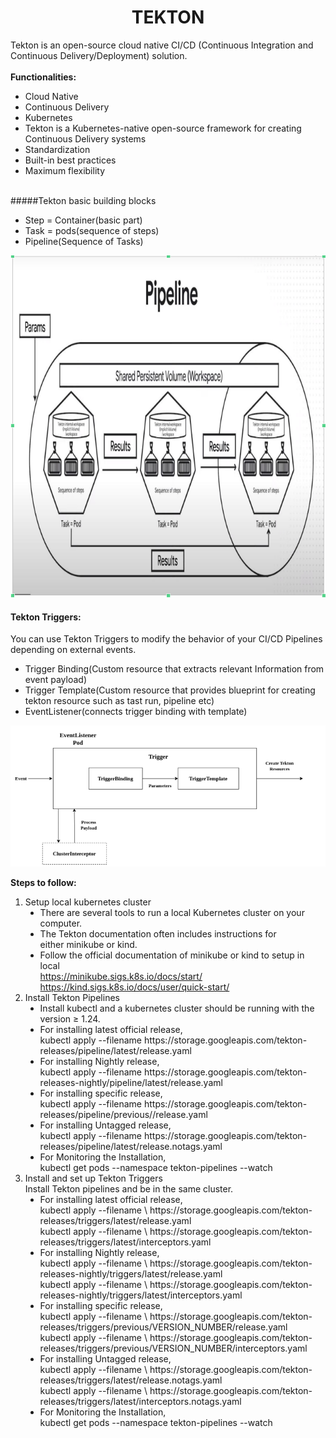 <center> <h1>TEKTON</h1> </center>
Tekton is an open-source cloud native CI/CD (Continuous Integration and Continuous Delivery/Deployment) solution.
<br><br>
<b>Functionalities:</b>
<ul>
    <li>Cloud Native</li>
    <li>Continuous Delivery</li>
    <li>Kubernetes</li>
    <li>Tekton is a Kubernetes-native open-source framework for creating Continuous Delivery systems</li>
    <li>Standardization</li>
    <li>Built-in best practices</li>
    <li>Maximum flexibility</li><br>
</ul>
#####Tekton basic building blocks
<ul>
<li>Step = Container(basic part)</li>
<li>Task = pods(sequence of steps)</li>
<li>Pipeline(Sequence of Tasks)</li>
</ul>
<center><img src=/images/Pipeline.png></center>

#### <b>Tekton Triggers:</b>
You can use Tekton Triggers to modify the behavior of your CI/CD Pipelines depending on external events.
<ul>
<li>Trigger Binding(Custom resource that extracts relevant Information from event payload) </li>

<li>Trigger Template(Custom resource that provides blueprint for creating tekton resource such as tast run, pipeline etc) </li>

<li>EventListener(connects trigger binding with template) </li>
</ul>
<center><img src=/images/Trigger_template.png></center>

<b>Steps to follow:</b>
<ol>
    <li>
        Setup local kubernetes cluster
        <ul type="disc">
            <li>There are several tools to run a local Kubernetes cluster on your computer. </li>
            <li>The Tekton documentation often includes instructions for either minikube or kind.</li>
            <li>Follow the official documentation of minikube or kind to setup in local<br>
            <a href="https://minikube.sigs.k8s.io/docs/start">https://minikube.sigs.k8s.io/docs/start/</a><br>
            <a href="https://kind.sigs.k8s.io/docs/user/quick-start/">https://kind.sigs.k8s.io/docs/user/quick-start/</a>
        </ul>
    </li>
    <li>
        Install Tekton Pipelines
        <ul type="disc">
            <li>Install kubectl and a kubernetes cluster should be running with the version ≥ 1.24. </li>
            <li>For installing latest official release, <br>
            kubectl apply --filename https://storage.googleapis.com/tekton-releases/pipeline/latest/release.yaml</li>
            <li>For installing Nightly release, <br>
            kubectl apply --filename https://storage.googleapis.com/tekton-releases-nightly/pipeline/latest/release.yaml</li>
            <li>For installing specific release, <br>
            kubectl apply --filename https://storage.googleapis.com/tekton-releases/pipeline/previous/<version_number>/release.yaml</li>
            <li>For installing Untagged release, <br>
            kubectl apply --filename https://storage.googleapis.com/tekton-releases/pipeline/latest/release.notags.yaml</li>
            <li>For Monitoring the Installation, <br>
            kubectl get pods --namespace tekton-pipelines --watch</li>
        </ul>
    </li>
    <li>
        Install and set up Tekton Triggers <br>
        Install Tekton pipelines and be in the same cluster.
        <ul type="disc">
            <li>For installing latest official release, <br>
            kubectl apply --filename \
            https://storage.googleapis.com/tekton-releases/triggers/latest/release.yaml <br>
            kubectl apply --filename \
            https://storage.googleapis.com/tekton-releases/triggers/latest/interceptors.yaml</li>
            <li>For installing Nightly release, <br>
            kubectl apply --filename \
            https://storage.googleapis.com/tekton-releases-nightly/triggers/latest/release.yaml <br>
            kubectl apply --filename \
            https://storage.googleapis.com/tekton-releases-nightly/triggers/latest/interceptors.yaml</li>
            <li>For installing specific release, <br>
            kubectl apply --filename \
            https://storage.googleapis.com/tekton-releases/triggers/previous/VERSION_NUMBER/release.yaml <br>
            kubectl apply --filename \
            https://storage.googleapis.com/tekton-releases/triggers/previous/VERSION_NUMBER/interceptors.yaml</li>
            <li>For installing Untagged release, <br>
            kubectl apply --filename \
            https://storage.googleapis.com/tekton-releases/triggers/latest/release.notags.yaml <br>
            kubectl apply --filename \
            https://storage.googleapis.com/tekton-releases/triggers/latest/interceptors.notags.yaml</li>
            <li>For Monitoring the Installation, <br>
            kubectl get pods --namespace tekton-pipelines --watch</li>
        </ul>
    </li>
</ol>